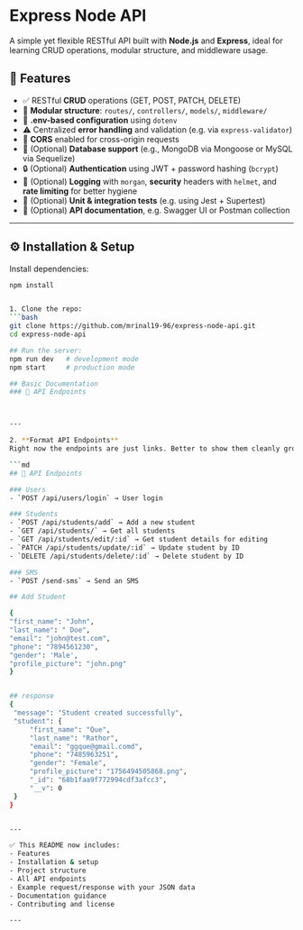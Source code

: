 # Express Node API

A simple yet flexible RESTful API built with **Node.js** and **Express**, ideal for learning CRUD operations, modular structure, and middleware usage.

## 🚀 Features

- ✅ RESTful **CRUD** operations (GET, POST, PATCH, DELETE)
- 📁 **Modular structure**: `routes/`, `controllers/`, `models/`, `middleware/`
- 🔐 **.env-based configuration** using `dotenv`
- ⚠️ Centralized **error handling** and validation (e.g. via `express-validator`)
- 🔄 **CORS** enabled for cross-origin requests
- 🧱 (Optional) **Database support** (e.g., MongoDB via Mongoose or MySQL via Sequelize)
- 🔒 (Optional) **Authentication** using JWT + password hashing (`bcrypt`)
- 🧩 (Optional) **Logging** with `morgan`, **security** headers with `helmet`, and **rate limiting** for better hygiene
- 🧪 (Optional) **Unit & integration tests** (e.g. using Jest + Supertest)
- 📄 (Optional) **API documentation**, e.g. Swagger UI or Postman collection

---

## ⚙️ Installation & Setup
 Install dependencies:
   ```bash
   npm install


1. Clone the repo:  
   ```bash
   git clone https://github.com/mrinal19-96/express-node-api.git
   cd express-node-api

## Run the server:
npm run dev   # development mode
npm start     # production mode

## Basic Documentation
### 📌 API Endpoints



---

2. **Format API Endpoints**  
Right now the endpoints are just links. Better to show them cleanly grouped by resource:  

```md
## 📌 API Endpoints

### Users
- `POST /api/users/login` → User login

### Students
- `POST /api/students/add` → Add a new student
- `GET /api/students/` → Get all students
- `GET /api/students/edit/:id` → Get student details for editing
- `PATCH /api/students/update/:id` → Update student by ID
- `DELETE /api/students/delete/:id` → Delete student by ID

### SMS
- `POST /send-sms` → Send an SMS

## Add Student

{
  "first_name": "John",
  "last_name": " Doe",
  "email": "john@test.com",
  "phone": "7894561230",
  "gender": 'Male',
  "profile_picture": "john.png"
}


## response
{
    "message": "Student created successfully",
    "student": {
        "first_name": "Que",
        "last_name": "Rathor",
        "email": "ggque@gmail.comd",
        "phone": "7485963251",
        "gender": "Female",
        "profile_picture": "1756494505868.png",
        "_id": "68b1faa9f772994cdf3afcc3",
        "__v": 0
    }
}


---

✅ This README now includes:  
- Features  
- Installation & setup  
- Project structure  
- All API endpoints  
- Example request/response with your JSON data  
- Documentation guidance  
- Contributing and license  

---

